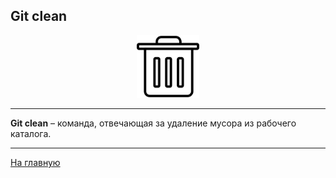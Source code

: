 ## Git clean

<p align="center">
<img src="../images/clean.png" width="100" title="image">
</p>

---

**Git clean** – команда, отвечающая за удаление мусора из рабочего каталога.

---

[На главную](/readme.md)